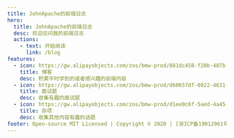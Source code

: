 ```yaml
---
title: JohnApache的前端日志
hero:
  title: JohnApache的前端日志
  desc: 欢迎访问我的前端日志
  actions:
    - text: 开始阅读
      link: /blog
features:
  - icon: https://gw.alipayobjects.com/zos/bmw-prod/881dc458-f20b-407b-947a-95104b5ec82b/k79dm8ih_w144_h144.png
    title: 博客
    desc: 积累平时学到的或者感兴趣的前端内容
  - icon: https://gw.alipayobjects.com/zos/bmw-prod/d60657df-0822-4631-9d7c-e7a869c2f21c/k79dmz3q_w126_h126.png
    title: 面试题
    desc: 收集有趣的面试题
  - icon: https://gw.alipayobjects.com/zos/bmw-prod/d1ee0c6f-5aed-4a45-a507-339a4bfe076c/k7bjsocq_w144_h144.png
    title: 杂项
    desc: 收集其他内容有趣的话题
footer: Open-source MIT Licensed | Copyright © 2020 | [浙ICP备19012961号-1](http://www.beian.miit.gov.cn/)<br />Powered by [dumi](https://d.umijs.org)
---
```

